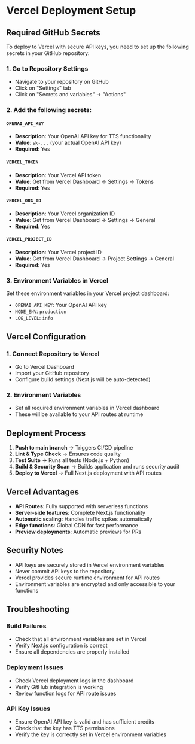 # Vercel Deployment Setup

## Required GitHub Secrets

To deploy to Vercel with secure API keys, you need to set up the following secrets in your GitHub repository:

### 1. Go to Repository Settings
- Navigate to your repository on GitHub
- Click on "Settings" tab
- Click on "Secrets and variables" → "Actions"

### 2. Add the following secrets:

#### `OPENAI_API_KEY`
- **Description**: Your OpenAI API key for TTS functionality
- **Value**: `sk-...` (your actual OpenAI API key)
- **Required**: Yes

#### `VERCEL_TOKEN`
- **Description**: Your Vercel API token
- **Value**: Get from Vercel Dashboard → Settings → Tokens
- **Required**: Yes

#### `VERCEL_ORG_ID`
- **Description**: Your Vercel organization ID
- **Value**: Get from Vercel Dashboard → Settings → General
- **Required**: Yes

#### `VERCEL_PROJECT_ID`
- **Description**: Your Vercel project ID
- **Value**: Get from Vercel Dashboard → Project Settings → General
- **Required**: Yes

### 3. Environment Variables in Vercel

Set these environment variables in your Vercel project dashboard:
- `OPENAI_API_KEY`: Your OpenAI API key
- `NODE_ENV`: `production`
- `LOG_LEVEL`: `info`

## Vercel Configuration

### 1. Connect Repository to Vercel
- Go to Vercel Dashboard
- Import your GitHub repository
- Configure build settings (Next.js will be auto-detected)

### 2. Environment Variables
- Set all required environment variables in Vercel dashboard
- These will be available to your API routes at runtime

## Deployment Process

1. **Push to main branch** → Triggers CI/CD pipeline
2. **Lint & Type Check** → Ensures code quality
3. **Test Suite** → Runs all tests (Node.js + Python)
4. **Build & Security Scan** → Builds application and runs security audit
5. **Deploy to Vercel** → Full Next.js deployment with API routes

## Vercel Advantages

- **API Routes**: Fully supported with serverless functions
- **Server-side features**: Complete Next.js functionality
- **Automatic scaling**: Handles traffic spikes automatically
- **Edge functions**: Global CDN for fast performance
- **Preview deployments**: Automatic previews for PRs

## Security Notes

- API keys are securely stored in Vercel environment variables
- Never commit API keys to the repository
- Vercel provides secure runtime environment for API routes
- Environment variables are encrypted and only accessible to your functions

## Troubleshooting

### Build Failures
- Check that all environment variables are set in Vercel
- Verify Next.js configuration is correct
- Ensure all dependencies are properly installed

### Deployment Issues
- Check Vercel deployment logs in the dashboard
- Verify GitHub integration is working
- Review function logs for API route issues

### API Key Issues
- Ensure OpenAI API key is valid and has sufficient credits
- Check that the key has TTS permissions
- Verify the key is correctly set in Vercel environment variables
